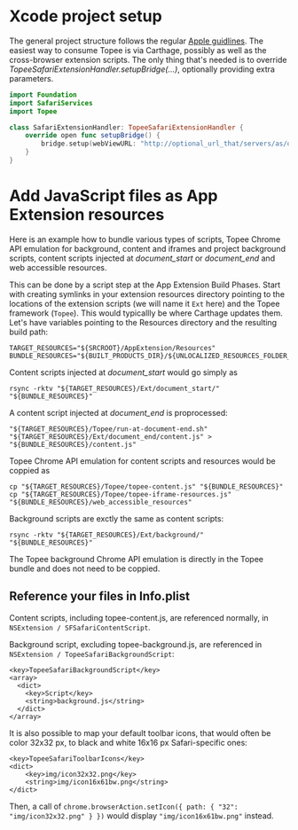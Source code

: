 Xcode project setup
====

The general project structure follows the regular [Apple guidlines](https://developer.apple.com/documentation/safariservices/safari_app_extensions).
The easiest way to consume Topee is via Carthage,
possibly as well as the cross-browser extension scripts.
The only thing that's needed is to override _TopeeSafariExtensionHandler.setupBridge(...)_,
optionally providing extra parameters.

```swift
import Foundation
import SafariServices
import Topee

class SafariExtensionHandler: TopeeSafariExtensionHandler {
    override open func setupBridge() {
        bridge.setup(webViewURL: "http://optional_url_that/servers/as/origin/on/XMLHttpRRequests")
    }
}
```

Add JavaScript files as App Extension resources
====

Here is an example how to bundle various types of scripts,
Topee Chrome API emulation for background, content and iframes
and project background scripts, content scripts injected
at _document_start_ or _document_end_ and web accessible resources.

This can be done by a script step at the App Extension Build Phases.
Start with creating symlinks in your extension resources directory
pointing to the locations of the extension scripts (we will name it `Ext` here)
and the Topee framework (`Topee`).
This would typicallly be where Carthage updates them.
Let's have variables pointing to the Resources directory and the resulting
build path:

```
TARGET_RESOURCES="${SRCROOT}/AppExtension/Resources"
BUNDLE_RESOURCES="${BUILT_PRODUCTS_DIR}/${UNLOCALIZED_RESOURCES_FOLDER_PATH}"
```

Content scripts injected at _document_start_ would go simply as

```
rsync -rktv "${TARGET_RESOURCES}/Ext/document_start/" "${BUNDLE_RESOURCES}"
```

A content script injected at _document_end_ is proprocessed:

```
"${TARGET_RESOURCES}/Topee/run-at-document-end.sh" "${TARGET_RESOURCES}/Ext/document_end/content.js" > "${BUNDLE_RESOURCES}/content.js"
```

Topee Chrome API emulation for content scripts and resources would be coppied as

```
cp "${TARGET_RESOURCES}/Topee/topee-content.js" "${BUNDLE_RESOURCES}"
cp "${TARGET_RESOURCES}/Topee/topee-iframe-resources.js" "${BUNDLE_RESOURCES}/web_accessible_resources"
```

Background scripts are exctly the same as content scripts:

```
rsync -rktv "${TARGET_RESOURCES}/Ext/background/" "${BUNDLE_RESOURCES}"
```

The Topee background Chrome API emulation is directly in the Topee bundle and does not need to be coppied.

Reference your files in Info.plist
----

Content scripts, including topee-content.js, are referenced normally, in `NSExtension / SFSafariContentScript`.

Background script, excluding topee-background.js, are referenced in `NSExtension / TopeeSafariBackgroundScript`:
```
<key>TopeeSafariBackgroundScript</key>
<array>
  <dict>
    <key>Script</key>
    <string>background.js</string>
  </dict>
</array>
```

It is also possible to map your default toolbar icons, that would often be color 32x32 px,
to black and white 16x16 px Safari-specific ones:
```
<key>TopeeSafariToolbarIcons</key>
<dict>
	<key>img/icon32x32.png</key>
	<string>img/icon16x61bw.png</string>
</dict>
```
Then, a call of `chrome.browserAction.setIcon({ path: { "32": "img/icon32x32.png" } })` would display `"img/icon16x61bw.png"` instead.
